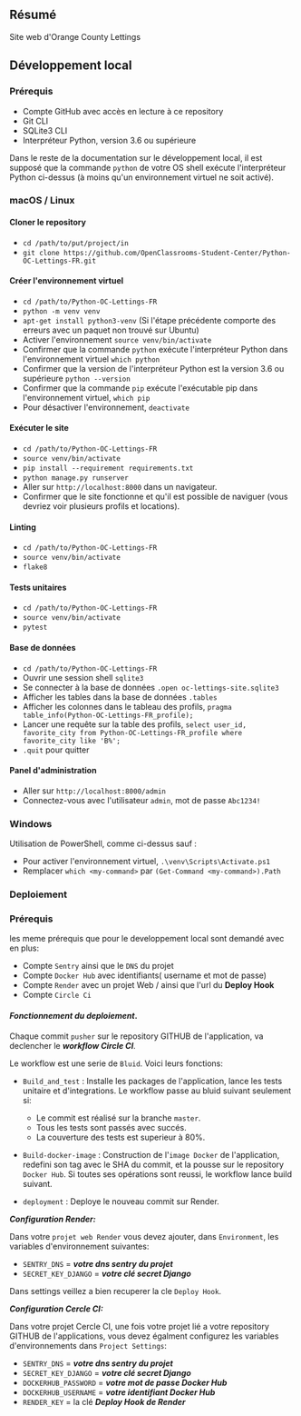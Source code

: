 ## Résumé

Site web d'Orange County Lettings

## Développement local

### Prérequis

- Compte GitHub avec accès en lecture à ce repository
- Git CLI
- SQLite3 CLI
- Interpréteur Python, version 3.6 ou supérieure

Dans le reste de la documentation sur le développement local, il est supposé que la commande `python` de votre OS shell exécute l'interpréteur Python ci-dessus (à moins qu'un environnement virtuel ne soit activé).

### macOS / Linux

#### Cloner le repository

- `cd /path/to/put/project/in`
- `git clone https://github.com/OpenClassrooms-Student-Center/Python-OC-Lettings-FR.git`

#### Créer l'environnement virtuel

- `cd /path/to/Python-OC-Lettings-FR`
- `python -m venv venv`
- `apt-get install python3-venv` (Si l'étape précédente comporte des erreurs avec un paquet non trouvé sur Ubuntu)
- Activer l'environnement `source venv/bin/activate`
- Confirmer que la commande `python` exécute l'interpréteur Python dans l'environnement virtuel
`which python`
- Confirmer que la version de l'interpréteur Python est la version 3.6 ou supérieure `python --version`
- Confirmer que la commande `pip` exécute l'exécutable pip dans l'environnement virtuel, `which pip`
- Pour désactiver l'environnement, `deactivate`

#### Exécuter le site

- `cd /path/to/Python-OC-Lettings-FR`
- `source venv/bin/activate`
- `pip install --requirement requirements.txt`
- `python manage.py runserver`
- Aller sur `http://localhost:8000` dans un navigateur.
- Confirmer que le site fonctionne et qu'il est possible de naviguer (vous devriez voir plusieurs profils et locations).

#### Linting

- `cd /path/to/Python-OC-Lettings-FR`
- `source venv/bin/activate`
- `flake8`

#### Tests unitaires

- `cd /path/to/Python-OC-Lettings-FR`
- `source venv/bin/activate`
- `pytest`

#### Base de données

- `cd /path/to/Python-OC-Lettings-FR`
- Ouvrir une session shell `sqlite3`
- Se connecter à la base de données `.open oc-lettings-site.sqlite3`
- Afficher les tables dans la base de données `.tables`
- Afficher les colonnes dans le tableau des profils, `pragma table_info(Python-OC-Lettings-FR_profile);`
- Lancer une requête sur la table des profils, `select user_id, favorite_city from
  Python-OC-Lettings-FR_profile where favorite_city like 'B%';`
- `.quit` pour quitter

#### Panel d'administration

- Aller sur `http://localhost:8000/admin`
- Connectez-vous avec l'utilisateur `admin`, mot de passe `Abc1234!`

### Windows

Utilisation de PowerShell, comme ci-dessus sauf :

- Pour activer l'environnement virtuel, `.\venv\Scripts\Activate.ps1` 
- Remplacer `which <my-command>` par `(Get-Command <my-command>).Path`

### Deploiement

### Prérequis

les meme prérequis que pour le developpement local sont demandé avec en plus:
  - Compte ``Sentry`` ainsi que le ``DNS`` du projet
  - Compte ``Docker Hub`` avec identifiants( username et mot de passe)
  - Compte ``Render`` avec un projet Web / ainsi que l'url du **Deploy Hook**
  - Compte ``Circle Ci``




#### *Fonctionnement du deploiement*.

Chaque commit ``pusher`` sur le repository GITHUB de l'application, va declencher le ***workflow Circle CI***.

Le workflow est une serie de `Bluid`. Voici leurs fonctions:
  * `Build_and_test` : Installe les packages de l'application, lance les tests unitaire et d'integrations. Le workflow passe au bluid suivant seulement si:
      - Le commit est réalisé sur la branche ``master``.
      - Tous les tests sont passés avec succés.
      - La couverture des tests est superieur à 80%.  

  * `Build-docker-image` :  Construction de l'``image Docker`` de l'application, redefini son tag avec le SHA du commit, et la pousse sur le repository ``Docker Hub``.
  Si toutes ses opérations sont reussi, le workflow lance build suivant.
  * ``deployment`` : Deploye le nouveau commit sur Render.


**_Configuration Render:_**

Dans votre ``projet web Render`` vous devez ajouter, dans `Environment`, les variables d'environnement suivantes:
 - `SENTRY_DNS` = **_votre dns sentry du projet_**
 - `SECRET_KEY_DJANGO` = **_votre clé secret Django_**

Dans settings veillez a bien recuperer la cle `Deploy Hook`.

**_Configuration Cercle CI:_**

Dans votre projet Cercle CI, une fois votre projet lié a votre repository GITHUB de l'applications, vous devez égalment configurez les variables d'environnements dans `Project Settings`:

 - `SENTRY_DNS` = **_votre dns sentry du projet_**
 - `SECRET_KEY_DJANGO` = **_votre clé secret Django_**
 - `DOCKERHUB_PASSWORD` = **_votre mot de passe Docker Hub_**
 - `DOCKERHUB_USERNAME` = **_votre identifiant Docker Hub_**
  - `RENDER_KEY` = la clé **_Deploy Hook de Render_**
 





